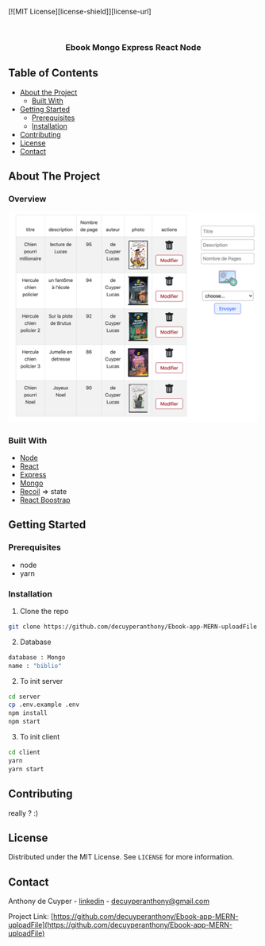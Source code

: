 

[![MIT License][license-shield]][license-url]



<!-- PROJECT LOGO -->
<br />
<p align="center">
  <a href="https://github.com/othneildrew/Best-README-Template">
    <!-- <img src="https://i.pinimg.com/originals/53/8d/cf/538dcf36d870ccf8853eda04b4461cc6.png" alt="Logo" width="auto" height="150"> -->
    <!-- <img src=".github/img/logo.png" alt="Logo" width="80" height="80"> -->
  </a>

  <h3 align="center">Ebook Mongo Express React Node</h3>



<!-- TABLE OF CONTENTS -->
## Table of Contents

* [About the Project](#about-the-project)
  * [Built With](#built-with)
* [Getting Started](#getting-started)
  * [Prerequisites](#prerequisites)
  * [Installation](#installation)
* [Contributing](#contributing)
* [License](#license)
* [Contact](#contact)



<!-- ABOUT THE PROJECT -->
## About The Project

### Overview

  <img src=".github/img/ebookoverview.png" alt="Logo">

### Built With

* [Node](https://nodejs.org/dist/latest-v12.x/docs/api/)
* [React](https://fr.reactjs.org/)
* [Express](https://expressjs.com/fr/)
* [Mongo](https://www.mongodb.com/fr)
* [Recoil](https://recoiljs.org/) => state
* [React Boostrap](https://react-bootstrap.github.io/)




<!-- GETTING STARTED -->
## Getting Started

### Prerequisites

* node
* yarn

### Installation

1. Clone the repo
```sh
git clone https://github.com/decuyperanthony/Ebook-app-MERN-uploadFile
```

2. Database
```sh
database : Mongo
name : "biblio"
```
2. To init server
```sh
cd server
cp .env.example .env
npm install
npm start
```
3. To init client
```sh
cd client
yarn
yarn start
```



<!-- CONTRIBUTING -->
## Contributing
really ? :)



<!-- LICENSE -->
## License

Distributed under the MIT License. See `LICENSE` for more information.



<!-- CONTACT -->
## Contact

Anthony de Cuyper - [linkedin](https://www.linkedin.com/in/anthony-de-cuyper/) - decuyperanthony@gmail.com

Project Link: [https://github.com/decuyperanthony/Ebook-app-MERN-uploadFile](https://github.com/decuyperanthony/Ebook-app-MERN-uploadFile)


